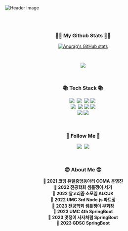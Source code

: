 <!--
**rossssa/rossssa** is a ✨ _special_ ✨ repository because its `README.md` (this file) appears on your GitHub profile.

Here are some ideas to get you started:

- 🔭 I’m currently working on ...
- 🌱 I’m currently learning ...
- 👯 I’m looking to collaborate on ...
- 🤔 I’m looking for help with ...
- 💬 Ask me about ...
- 📫 How to reach me: ...
- 😄 Pronouns: ...
- ⚡ Fun fact: ...
-->


  <img src="https://capsule-render.vercel.app/api?type=slice&color=gradient&height=160&section=header&text=Hi!%20I'm%20Davin!&fontAlign=50&fontAlignY=70&fontSize=90&fontColor=000000" alt="Header Image">

<br><br>
<h3 align="center">👩‍💻 My Github Stats 👩‍💻</h3>
<div align="center">

[![Anurag's GitHub stats](https://github-readme-stats.vercel.app/api?username=hyeinisfree&hide_title=true&show_icons=true&include_all_commits=true&disable_animations=true&theme=vue)](https://github.com/anuraghazra/github-readme-stats)
</div>
<br>
<p align="center">
<a href="https://hits.seeyoufarm.com"><img src="https://hits.seeyoufarm.com/api/count/incr/badge.svg?url=https%3A%2F%2Fgithub.com%2Fhyeinisfree&count_bg=%2341B883&title_bg=%23CDC2C2&icon=github.svg&icon_color=%23E7E7E7&title=hits&edge_flat=false"/></a>
</p>
<br>
<h3 align="center">📚 Tech Stack 📚</h3>
<p align="center">
  <img src="https://img.shields.io/badge/Java-007396?style=flat-square&logo=Java&logoColor=white"/></a>&nbsp
  <img src="https://img.shields.io/badge/SpringBoot-6DB33F?style=flat-square&logo=Springboot&logoColor=white"/></a>&nbsp

<img src="https://img.shields.io/badge/JSON Web Tokens-000000?style=flat-square&logo=JSON Web Tokens&logoColor=white"/>
  <img src="https://img.shields.io/badge/C++-00599C?style=flat-square&logo=C%2B%2B&logoColor=white"/></a>&nbsp 
  <br>
  <img src="https://img.shields.io/badge/Mysql-E6B91E?style=flat-square&logo=MySql&logoColor=white"/></a>&nbsp 

<img src="https://img.shields.io/badge/Linux-FCC624?style=flat-square&logo=Linux&logoColor=white"/>
<img src="https://img.shields.io/badge/Amazon AWS-FF9900?style=flat-square&logo=Amazon AWS&logoColor=white"/>
<img src="https://img.shields.io/badge/Amazon EC2-FF9900?style=flat-square&logo=Amazon EC2&logoColor=white"/>
<br>
<img src="https://img.shields.io/badge/Amazon RDS-527FFF?style=flat-square&logo=Amazon RDS&logoColor=white"/>
<img src="https://img.shields.io/badge/Amazon S3-569A31?style=flat-square&logo=Amazon S3&logoColor=white"/>
</p>
<br>

<h3 align="center">🌈 Follow Me 🌈</h3>
<p align="center">
  <a href="https://www.instagram.com/im_vi_nnn/"><img src="https://img.shields.io/badge/Instagram-E4405F?style=flat-square&logo=Instagram&logoColor=white&link=https://www.instagram.com/im_vi_nnn/"/></a>&nbsp
  <a href="mailto:dlekqls62045@gmail.com"><img src="https://img.shields.io/badge/Gmail-d14836?style=flat-square&logo=Gmail&logoColor=white&link=dlekqls62045@gmail.com"/></a>
</p>
<br>


<h3 align="center"> 😎 About Me 😎</h3>

  <p align="center">
  <strong>👤 2021 코딩 유일중앙동아리 COMA 운영진</strong><br>
  👤 <strong>2022 전공학회 셈틀쟁이 서기</strong><br>
  👤 <strong>2022 알고리즘 소모임 ALCUK</strong><br>
  👤 <strong>2022 UMC 3rd Node.js 파트장</strong><br>
  👤 <strong>2023 전공학회 셈틀쟁이 부회장</strong><br>
  👤 <strong>2023 UMC 4th SpringBoot</strong><br>
  👤 <strong>2023 멋쟁이 사자처럼 SpringBoot</strong><br>
  👤 <strong>2023 GDSC SpringBoot</strong>
</p>
